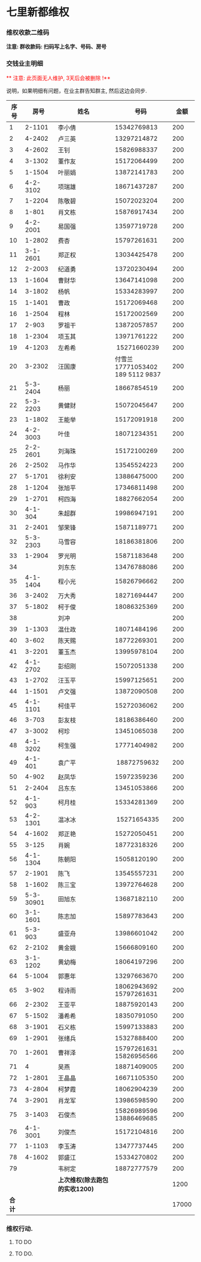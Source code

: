 # 七里新都维权

### 维权收款二维码

**注意: 群收款码: 扫码写上名字、号码、房号**  


### 交钱业主明细

<font color=#FF0000>** 注意: 此页面无人维护, 3天后会被删除 !** </font> 

说明，如果明细有问题，在业主群告知群主, 然后这边会同步.

|序号 | 房号 | 姓名 | 号码 |  金额 |
| --- | --- | ---- | --- | ---- |
|1 |2-1101|李小倩|15342769813|200|
|2 |4-2402|卢三英|13297214872|200|
|3 |4-2602|王钊|15826988337|200|妈妈李文珍|
|4 |3-1302|董作友|15172064499|200|人在浙江|
|5 |1-1504|叶丽娟|13872141783|200|
|6 |4-2-3102|项瑞雄|18671437287|200|
|7 |1-2204|陈敬碧|15072023204|200|
|8 |1-801|肖文栋|15876917434|200|全家在江西|
|9 |4-2-2001|易国强|13597719728|200|
|10|1-2802|费杏|15797261631|200|
|11|3-1-2601|郑正权|13034425478|200|
|12|2-2003|纪道勇|13720230494|200|
|13|1-1604|曹财华|13647141098|200|
|14|3-1802|杨帆|15334283997|200|
|15|1-1401|曹政|15172069468|200|
|16|1-2504|程林|15172002569|200|
|17|2-903|罗祖干|13872057857|200|
|18|1-2304|项玉其|13971761222|200|
|19|4-1203|左希希| 15271660239|200|
|20|3-2302|汪国康|付雪兰17771053402 <br>189 5112 9837|200|老公在国外|
|21|5-3-2404|杨丽|18667854519|200|
|22|5-3-2203|黄健财|15072045647|200|
|23|1-1802|王能举|15172091918|200|
|24|4-2-3003|叶佳|18071234351|200|
|25|2-2-2601|刘海珠|15172100269|200|
|26|2-2502|马作华|13545524223|200|
|27|5-1701|徐利安|13886475000|200|
|28|1-1204|张旭平|17346811498|200|
|29|1-2701|柯四海|18827662054|200|
|30|4-1-304|朱超群|19986947191|200|
|31|2-2401|邹荣锋|15871189771|200|
|32|5-3-2303|马雪容|18186381806|200|
|33|1-2904|罗光明|15871183648|200|
|34||刘东东|13476788086|200|
|35|4-1-1404|程小光|15826796662|200|
|36|3-2402|万大秀|18271694447|200|
|37|5-1802|柯于俊|18086325369|200|
|38||刘冲||200|
|39|1-1303|温仕政|18071484196|200|
|40|3-602|陈天赐|18772269301|200|
|41|3-2201|董玉杰|13995978104|200|
|42|4-1-2702|彭绍刚|15072051338|200|
|43|1-2702|汪玉平|15997125651|200|
|44|1-1501|卢文强|13872090508|200|
|45|4-1-1101|柯佳平|15272036062|200|
|46|3-703|彭友枝|18186386460|200|
|47|3-3002|柯珍|13451065038|200|杨峰发的钱|
|48|4-1-3202|柯生强|17771404982|200|
|49|4-1-401|袁广平| 18872759632|200|
|50|4-902|赵凤华|15972359236|200|
|51|2-2404|吕东东|13451053866|200|
|52|4-1-903|柯月桂|15334281369|200|
|53|4-2-1301|温冰冰| 15271654335|200|
|54|4-1602|郑正艳|15272050451|200|
|55|3-125|肖婉|18772318326|200|
|56|4-1-1304|陈朝阳|15058120190|200|
|57|2-1901|陈飞|13545557231|200|
|58|1-1602|陈三宝|13972764628|200|
|59|5-3-30901 |田旭东|13687182110|200|
|60|3-1-1601|陈志加|15897783643|200|
|61|5-3-903|盛亚舟|13986601042|200|
|62|2-2102|黄金娥|15666809160|200|
|63|3-1-1202|黄幼梅|18064197296|200|
|64|5-1004|郭惠年|13297663670|200|
|65|3-902|程诗雨|18062943692<br>15797261631|200|
|66|2-2302|王亚平|18875920143|200|广东打工|
|67|5-1502|潘希希|18350791050|200|
|68|3-1901|石义栋|15997133883|200|
|69|1-2901|张绪兵|15327888400|200|
|70|1-2601|曹祥泽|15797261631 <br> 15826956566|200|
|71|4|吴燕|18871409005|200|
|72|1-2801|王晶晶|16671105350|200|
|73|4-2804|柯梦霞|18062904239|200|
|74|3-2901|肖龙军|13986598590|200|
|75|3-1403|石俊杰|15826989596<br>13886469685|200|
|76|4-1-3001|刘俊杰|15172104816|200|
|77|1-1103|李玉涛|13477737445|200|
|78|4-1602|郭盛江|15334270802|200|
|79| | 韦树定 | 18872777579 | 200 |
|  |      | **上次维权(除去跑包的实收1200)**|         | 1200 |
| **合计** | | | | 17000 |

### 维权行动.

1. TO DO

2. TO DO.